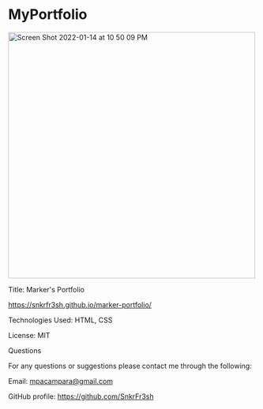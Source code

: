 # MyPortfolio

<img width="500" alt="Screen Shot 2022-01-14 at 10 50 09 PM" src="https://user-images.githubusercontent.com/87551856/149612877-d84e1310-9d11-4814-9d78-87302e3e4c03.png">



Title: Marker's Portfolio

https://snkrfr3sh.github.io/marker-portfolio/

Technologies Used: HTML, CSS
 
License: MIT 

Questions

For any questions or suggestions please contact me through the following:

Email: mpacampara@gmail.com

GitHub profile: https://github.com/SnkrFr3sh
